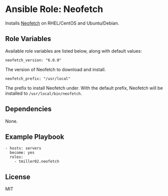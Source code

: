 Ansible Role: Neofetch
=========

Installs [Neofetch](https://github.com/dylanaraps/neofetch) on RHEL/CentOS and Ubuntu/Debian.

Role Variables
--------------

Available role variables are listed below, along with default values:

    neofetch_version: "6.0.0"
    
The version of Neofetch to download and install.

    neofetch_prefix: "/usr/local"
    
The prefix to install Neofetch under. With the default prefix, Neofetch will be
installed to `/usr/local/bin/neofetch`.

Dependencies
------------

None.

Example Playbook
----------------

    - hosts: servers
      become: yes
      roles:
        - tmiller02.neofetch

License
-------

MIT
